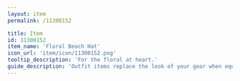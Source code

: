 ```yaml
---
layout: item
permalink: /11300152

title: Item
id: 11300152
item_name: 'Floral Beach Hat'
icon_url: 'item/icon/11300152.png'
tooltip_description: 'For the floral at heart.'
guide_description: 'Outfit items replace the look of your gear when equipped.'
---
```

